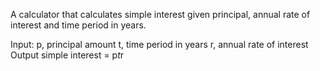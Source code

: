 A calculator that calculates simple interest given principal, annual rate of interest and time period in years.

Input: 
  p, principal amount
  t, time period in years
  r, annual rate of interest 
Output
  simple interest = p*t*r
